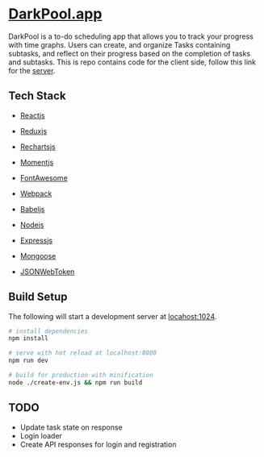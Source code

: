 <!-- @format -->

# [DarkPool.app](https://darkpool.netlify.app)
DarkPool is a to-do scheduling app that allows you to track your progress with time graphs.
Users can create, and organize Tasks containing subtasks, and reflect on their progress based on the completion of tasks and subtasks.
This is repo contains code for the client side, follow this link for the [server](https://github.com/verydecent/dark-pool-server).

## Tech Stack

- [Reactjs](https://reactjs.org)
- [Reduxjs](https://redux.js.com)
- [Rechartsjs](https://rechartsjs.org)
- [Momentjs](https://momentjs.com)
- [FontAwesome](https://fontawesome.com)

- [Webpack](https://webpack.js.org)
- [Babeljs](https://babeljs.io)

- [Nodejs](https://nodejs.org)
- [Expressjs](https://expressjs.com)
- [Mongoose](https://mongoosejs.com)
- [JSONWebToken](https://jwt.io)

## Build Setup

The following will start a development server at [locahost:1024](http://127.0.0.1:1024).

```bash
# install dependencies
npm install

# serve with hot reload at localhost:8080
npm run dev

# build for production with minification
node ./create-env.js && npm run build
```

## TODO

- Update task state on response
- Login loader
- Create API responses for login and registration
